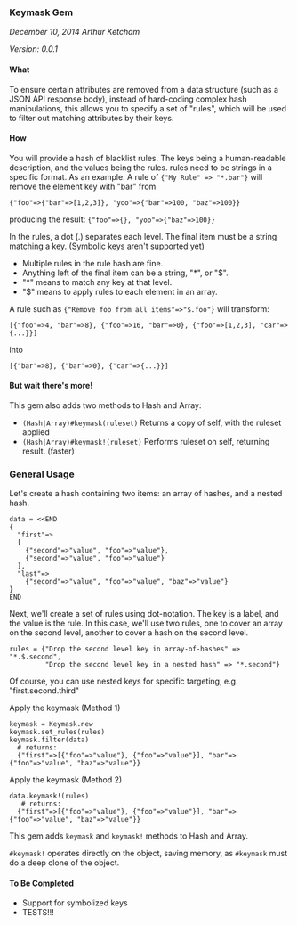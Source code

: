 ### Keymask Gem

_December 10, 2014 Arthur Ketcham_

_Version: 0.0.1_

#### What

  To ensure certain attributes are removed from a data structure
  (such as a JSON API response body), instead of hard-coding complex
  hash manipulations, this allows you to specify a set of "rules",
  which will be used to filter out matching attributes by their keys.

#### How
 You will provide a hash of blacklist rules. The keys being a
  human-readable description, and the values being the rules.
  rules need to be strings in a specific format. As an example:
  A rule of `{"My Rule" => "*.bar"}` will remove the element key with "bar"
  from
```
{"foo"=>{"bar"=>[1,2,3]}, "yoo"=>{"bar"=>100, "baz"=>100}}
```
  producing the result: `{"foo"=>{}, "yoo"=>{"baz"=>100}}`

  In the rules, a dot (.) separates each level. The final item must
  be a string matching a key. (Symbolic keys aren't supported yet)
  * Multiple rules in the rule hash are fine.
  * Anything left of the final item can be a string, "*", or "$".
  * "*" means to match any key at that level.
  * "$" means to apply rules to each element in an array.


A rule such as `{"Remove foo from all items"=>"$.foo"}` will transform:
```
[{"foo"=>4, "bar"=>8}, {"foo"=>16, "bar"=>0}, {"foo"=>[1,2,3], "car"=>{...}}]
```
into
```
[{"bar"=>8}, {"bar"=>0}, {"car"=>{...}}]
```

#### But wait there's more!

  This gem also adds two methods to Hash and Array:
  * `(Hash|Array)#keymask(ruleset)` Returns a copy of self, with the ruleset applied
  * `(Hash|Array)#keymask!(ruleset)` Performs ruleset on self, returning result. (faster)


### General Usage

Let's create a hash containing two items: an array of hashes, and a nested hash.
```
data = <<END
{
  "first"=>
  [
    {"second"=>"value", "foo"=>"value"},
    {"second"=>"value", "foo"=>"value"}
  ],
  "last"=>
    {"second"=>"value", "foo"=>"value", "baz"=>"value"}
}
END
```

Next, we'll create a set of rules using dot-notation. The key is a label, and the
value is the rule. In this case, we'll use two rules, one to cover an array on the
second level, another to cover a hash on the second level.
```
rules = {"Drop the second level key in array-of-hashes" => "*.$.second",
         "Drop the second level key in a nested hash" => "*.second"}
```
Of course, you can use nested keys for specific targeting, e.g. "first.second.third"


Apply the keymask (Method 1)
```
keymask = Keymask.new
keymask.set_rules(rules)
keymask.filter(data)
  # returns:
  {"first"=>[{"foo"=>"value"}, {"foo"=>"value"}], "bar"=>{"foo"=>"value", "baz"=>"value"}}
```

Apply the keymask (Method 2)
```
data.keymask!(rules)
   # returns:
  {"first"=>[{"foo"=>"value"}, {"foo"=>"value"}], "bar"=>{"foo"=>"value", "baz"=>"value"}}
```
This gem adds `keymask` and `keymask!` methods to Hash and Array.

`#keymask!` operates directly on the object, saving memory, as `#keymask` must do a deep clone
of the object.


#### To Be Completed
  * Support for symbolized keys
  * TESTS!!!
